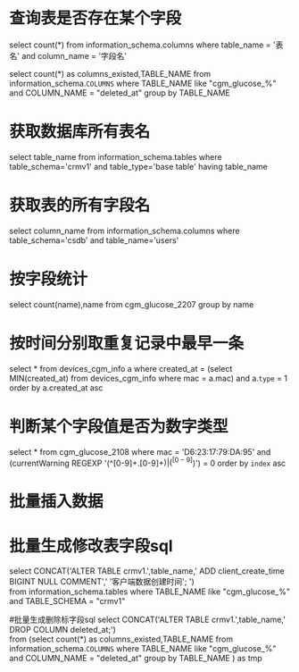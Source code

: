 # 查询表是否存在某个字段
select count(*) from information_schema.columns where table_name = '表名' and column_name = '字段名'

select count(*)  as columns_existed,TABLE_NAME from information_schema.`COLUMNS` where TABLE_NAME  like "cgm_glucose_%"  and COLUMN_NAME = "deleted_at" group by TABLE_NAME 

# 获取数据库所有表名
select table_name from information_schema.tables where table_schema='crmv1' and table_type='base table' having table_name

# 获取表的所有字段名
select column_name from information_schema.columns where table_schema='csdb' and table_name='users'

# 按字段统计
select count(name),name from cgm_glucose_2207 group by name 

# 按时间分别取重复记录中最早一条
select * from devices_cgm_info a where created_at = (select MIN(created_at) from devices_cgm_info where mac = a.mac)  and a.`type`  = 1 order by a.created_at asc

# 判断某个字段值是否为数字类型
select * from cgm_glucose_2108 where mac = 'D6:23:17:79:DA:95' and (currentWarning REGEXP '(^[0-9]+.[0-9]+$)|(^[0-9]$)') = 0 order by `index` asc

# 批量插入数据


# 批量生成修改表字段sql
select CONCAT('ALTER TABLE crmv1.',table_name,' ADD client_create_time BIGINT NULL COMMENT',' \'客户端数据创建时间\'; ')  
from information_schema.tables where TABLE_NAME  like "cgm_glucose_%" and TABLE_SCHEMA  = "crmv1"

#批量生成删除标字段sql
select CONCAT('ALTER TABLE crmv1.',table_name,' DROP COLUMN deleted_at;')  
from (select count(*)  as columns_existed,TABLE_NAME from information_schema.`COLUMNS` where TABLE_NAME  like "cgm_glucose_%"  
and COLUMN_NAME = "deleted_at" group by TABLE_NAME ) as tmp

